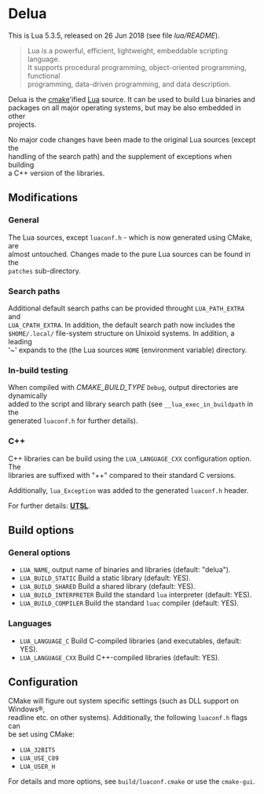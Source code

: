 # Delua

This is Lua 5.3.5, released on 26 Jun 2018 (see file *lua/README*).

> Lua is a powerful, efficient, lightweight, embeddable scripting language.  
> It supports procedural programming, object-oriented programming, functional  
> programming, data-driven programming, and data description.

Delua is the [cmake](https://cmake.org/)'ified [Lua](http://www.lua.org) source. 
It can be used to build  Lua binaries and  
packages on all major operating systems, but may be also embedded in other  
projects.

No major code changes have been made to the original Lua sources (except the  
handling of the search path) and the supplement of exceptions when building  
a C++ version of the libraries.

## Modifications

### General

The Lua sources, except `luaconf.h` - which is now generated using CMake, are  
almost untouched. Changes made to the pure Lua sources can be found in the  
`patches` sub-directory.

### Search paths

Additional default search paths can be provided throught `LUA_PATH_EXTRA` and  
`LUA_CPATH_EXTRA`. In addition, the default search path now includes the  
`$HOME/.local/` file-system structure on Unixoid systems. In addition, a leading  
'~' expands to the  (the Lua sources `HOME` (environment variable) directory.

### In-build testing

When compiled with *CMAKE_BUILD_TYPE* `Debug`, output directories are dynamically  
added to the script and library search path (see `__lua_exec_in_buildpath` in the  
generated `luaconf.h` for further details).

### C++

C++ libraries can be build using the `LUA_LANGUAGE_CXX` configuration option. The  
libraries are suffixed with "++" compared to their standard C versions. 

Additionally, `lua_Exception` was added to the generated `luaconf.h` header.

For further details: [**UTSL**](https://www.urbandictionary.com/define.php?term=UTSL).

## Build options

### General options

*    `LUA_NAME`, output name of binaries and libraries (default: "delua").
*    `LUA_BUILD_STATIC` Build a static library (default: YES).
*    `LUA_BUILD_SHARED` Build a shared library (default: YES).
*    `LUA_BUILD_INTERPRETER` Build the standard ``lua`` interpreter (default: YES).
*    `LUA_BUILD_COMPILER` Build the standard ``luac`` compiler (default: YES).

### Languages

*    `LUA_LANGUAGE_C` Build C-compiled libraries (and executables, default: YES).
*    `LUA_LANGUAGE_CXX` Build C++-compiled libraries (default: YES).

## Configuration

CMake will figure out system specific settings (such as DLL support on Windows®,  
readline etc. on other systems). Additionally, the following `luaconf.h` flags can  
be set using CMake:

* `LUA_32BITS`
* `LUA_USE_C89`
* `LUA_USER_H`

For details and more options, see `build/luaconf.cmake` or use the `cmake-gui`.

